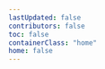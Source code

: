 ```yaml
---
lastUpdated: false
contributors: false
toc: false
containerClass: "home"
home: false
---
```


<TheHomeCarousel />
<TheHomeFeatures />
<TheHomeAdvantages />
<TheHomeApplications />
<TheHomeEvaluations />
<TheHomeNews />
<TheHomePartners />
<TheFooter />
